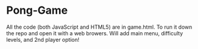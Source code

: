 # Pong-Game
All the code (both JavaScript and HTML5) are in game.html. To run it down the repo and open it with a web browers. Will add main menu, difficulty levels, and 2nd player option!
